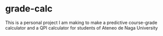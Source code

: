 # grade-calc
This is a personal project I am making to make a predictive course-grade calculator and a QPI calculator for students of Ateneo de Naga University
